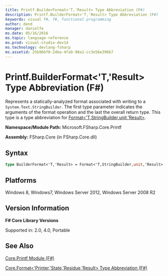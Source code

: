 ```yaml
---
title: Printf.BuilderFormat<'T,'Result> Type Abbreviation (F#)
description: Printf.BuilderFormat<'T,'Result> Type Abbreviation (F#)
keywords: visual f#, f#, functional programming
author: dend
manager: danielfe
ms.date: 05/16/2016
ms.topic: language-reference
ms.prod: visual-studio-dev14
ms.technology: devlang-fsharp
ms.assetid: 25b966f0-24ba-4fa9-98a1-cc3e56e396b7
---
```


# Printf.BuilderFormat<'T,'Result> Type Abbreviation (F#)

Represents a statically-analyzed format associated with writing to a `System.Text.StringBuilder`. The first type parameter indicates the arguments of the format operation and the last the overall return type. This type is a type abbreviation for [Format&lt;'T,StringBuilder,unit,'Result&gt;](https://msdn.microsoft.com/library/470f484f-a026-40af-8f8c-1e3aaf013bdc).

**Namespace/Module Path:** Microsoft.FSharp.Core.Printf

**Assembly:** FSharp.Core (in FSharp.Core.dll)


## Syntax

```fsharp
type BuilderFormat<'T,'Result> = Format<'T,StringBuilder,unit,'Result>
```

## Platforms
Windows 8, Windows7, Windows Server 2012, Windows Server 2008 R2


## Version Information
**F# Core Library Versions**

Supported in: 2.0, 4.0, Portable

## See Also
[Core.Printf Module &#40;F&#35;&#41;](Core.Printf-Module-%5BFSharp%5D.md)

[Core.Format&#60;'Printer,'State,'Residue,'Result&#62; Type Abbreviation &#40;F&#35;&#41;](Core.Format%5B%27Printer%2C%27State%2C%27Residue%2C%27Result%5D-Type-Abbreviation-%5BFSharp%5D.md)
